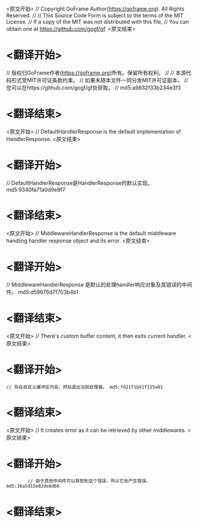 
<原文开始>
// Copyright GoFrame Author(https://goframe.org). All Rights Reserved.
//
// This Source Code Form is subject to the terms of the MIT License.
// If a copy of the MIT was not distributed with this file,
// You can obtain one at https://github.com/gogf/gf.
<原文结束>

# <翻译开始>
// 版权归GoFrame作者(https://goframe.org)所有。保留所有权利。
//
// 本源代码形式受MIT许可证条款约束。
// 如果未随本文件一同分发MIT许可证副本，
// 您可以在https://github.com/gogf/gf处获取。
// md5:a9832f33b234e3f3
# <翻译结束>


<原文开始>
// DefaultHandlerResponse is the default implementation of HandlerResponse.
<原文结束>

# <翻译开始>
// DefaultHandlerResponse是HandlerResponse的默认实现。 md5:9340fa71a0d9e8f7
# <翻译结束>


<原文开始>
// MiddlewareHandlerResponse is the default middleware handling handler response object and its error.
<原文结束>

# <翻译开始>
// MiddlewareHandlerResponse 是默认的处理handler响应对象及其错误的中间件。 md5:d59676d7f703b4b1
# <翻译结束>


<原文开始>
// There's custom buffer content, it then exits current handler.
<原文结束>

# <翻译开始>
	// 存在自定义缓冲区内容，然后退出当前处理器。 md5:fd21f1b41f115a81
# <翻译结束>


<原文开始>
// It creates error as it can be retrieved by other middlewares.
<原文结束>

# <翻译开始>
			// 由于其他中间件可以获取到这个错误，所以它会产生错误。 md5:36a5d15e82de8d66
# <翻译结束>

